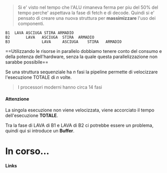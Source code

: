 >Si e' visto nel tempo che l'ALU rimaneva ferma per piu del 50% del tempo perche' aspettava la fase di fetch e di decode. Quindi si e' pensato di creare una nuova struttura per **massimizzare** l'uso dei componenti.

```
B1  LAVA ASCIUGA STIRA ARMADIO
B2       LAVA   ASCIUGA  STIRA  ARMADIO
B3              LAVA     ASCIUGA    STIRA   ARMADIO
```

==Utilizzando le risorse in parallelo dobbiamo tenere conto del consumo e della potenza dell'hardware, senza la quale questa parallelizzazione non sarabbe possibile== 

Se una struttura sequenziale ha $n$ fasi la pipeline permette di velocizzare l'esecuzione TOTALE di $n$ volte.

>I processori moderni hanno circa 14 fasi

#### Attenzione
La singola esecuzione non viene velocizzata, viene accorciato il tempo dell'esecuzione **TOTALE**.

Tra la fase di LAVA di B1 e LAVA di B2 ci potrebbe essere un problema, quindi qui si introduce un **Buffer**.

# In corso...


#### Links